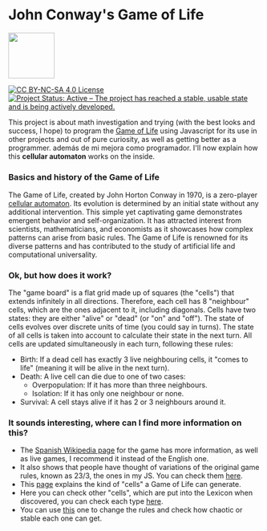 # John Conway's Game of Life
<img src="https://upload.wikimedia.org/wikipedia/commons/d/d0/Game_of_life_animated_glider_2.gif" width="91.5px">
<p style="float:left;">
	<a href="https://creativecommons.org/licenses/by-nc-sa/4.0/"><img src="https://licensebuttons.net/l/by-nc-sa/4.0/88x31.png" alt="CC BY-NC-SA 4.0 License"></a>
	<a href="https://www.repostatus.org/#active"><img src="https://www.repostatus.org/badges/latest/active.svg" alt="Project Status: Active – The project has reached a stable, usable state and is being actively developed."></a>
</p>
<p>This project is about math investigation and trying (with the best looks and success, I hope) to program the <a href="https://en.wikipedia.org/wiki/Conway%27s_Game_of_Life">Game of Life</a> using Javascript for its use in other projects and out of pure curiosity, as well as getting better as a programmer. además de mi mejora como programador. I'll now explain how this <b>cellular automaton</b> works on the inside.</p>

<h3>Basics and history of the Game of Life</h3>
<p>The Game of Life, created by John Horton Conway in 1970, is a zero-player <a href="https://en.wikipedia.org/wiki/Cellular_automaton">cellular automaton</a>. Its evolution is determined by an initial state without any additional intervention. This simple yet captivating game demonstrates emergent behavior and self-organization. It has attracted interest from scientists, mathematicians, and economists as it showcases how complex patterns can arise from basic rules. The Game of Life is renowned for its diverse patterns and has contributed to the study of artificial life and computational universality.</p>

<h3>Ok, but how does it work?</h3>
<p>The "game board" is a flat grid made up of squares (the "cells") that extends infinitely in all directions. Therefore, each cell has 8 "neighbour" cells, which are the ones adjacent to it, including diagonals. Cells have two states: they are either "alive" or "dead" (or "on" and "off"). The state of cells evolves over discrete units of time (you could say in turns). The state of all cells is taken into account to calculate their state in the next turn. All cells are updated simultaneously in each turn, following these rules:</p>
<ul>
<li>Birth: If a dead cell has exactly 3 live neighbouring cells, it "comes to life" (meaning it will be alive in the next turn).</li>
<li>Death: A live cell can die due to one of two cases:
	<ul>
	<li>Overpopulation: If it has more than three neighbours.</li>
	<li>Isolation: If it has only one neighbour or none.</li>
	</ul>
</li>
<li>Survival: A cell stays alive if it has 2 or 3 neighbours around it.</li>
</ul>
<h3>It sounds interesting, where can I find more information on this?</h3>
<ul>
<li>The <a href="https://es.wikipedia.org/wiki/Juego_de_la_vida">Spanish Wikipedia page</a> for the game has more information, as well as live games, I recommend it instead of the English one.</li>
<li>It also shows that people have thought of variations of the original game rules, known as 23/3, the ones in my JS. You can check them <a href="https://es.wikipedia.org/wiki/Juego_de_la_vida#Variantes">here</a>.</li>
<li>This <a href="http://www.math.com/students/wonders/life/life.html">page</a> explains the kind of "cells" a Game of Life can generate.</li>
<li>Here you can check other "cells", which are put into the Lexicon when discovered, you can check each type <a href="https://playgameoflife.com/">here</a>.</li>
<li>You can use <a href="https://carlosmaesogonzalez.neocities.org/juegovidageneralizado/juegovidageneralizado">this</a> one to change the rules and check how chaotic or stable each one can get.</li>
</ul>
